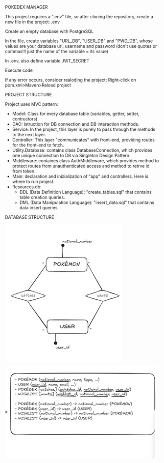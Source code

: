 POKEDEX MANAGER

This project requires a ".env" file, so after cloning the repository, create a new file in the project: .env

Create an empty database with PostgreSQL

In the file, create variables "URL_DB", "USER_DB" and "PWD_DB", whose values are your database url, username and password (don't use quotes or commas!!! just the name of the variable = its value)

In .env, also define variable JWT_SECRET

Execute code

If any error occurs, consider realoding the project: Right-click on pom.xml>Maven>Reload project


PROJECT STRUCTURE

Project uses MVC pattern:

* Model: Class for every database table (variables, getter, setter, contructors).
* DAO: Istruction for DB connection and DB interaction methods.
* Service: In the project, this layer is purely to pass through the methods to the next layer.
* Controller: This layer "communicates" with front-end, providing routes for the front-end to fetch.
* Utility.Database: contains class DatabaseConnection, which provides one unique connection to DB via Singleton Design Pattern.
* Middleware: containes class AuthMiddleware, which provides method to protect routes from unauthenticated access and method to retrve id from token.
* Main: declaration and inizialization of "app" and controllers. Here is where to run project.
* Resources.db:
  * DDL (Data Definition Language): "create_tables.sql" that contains table creation queries.
  * DML (Data Manipulation Language): "insert_data.sql" that contains data insert queries.


DATABASE STRUCTURE

![modello_er_db.png](assets/modello_er_db.png)

![Screenshot20250107104047.png](assets/progettazionelogica.png)
